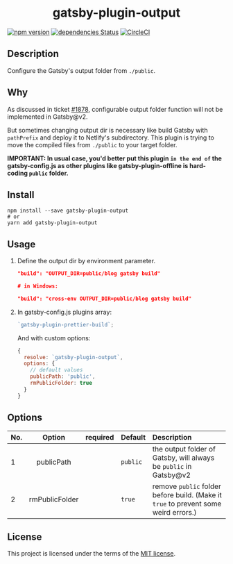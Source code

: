 <h1 align="center">gatsby-plugin-output</h1>

[![npm version](https://badge.fury.io/js/gatsby-plugin-output.svg)](https://badge.fury.io/js/gatsby-plugin-output)
[![dependencies Status](https://david-dm.org/thundermiracle/gatsby-plugin-output/status.svg)](https://david-dm.org/thundermiracle/gatsby-plugin-output)
[![CircleCI](https://img.shields.io/circleci/build/github/thundermiracle/gatsby-plugin-output/master)](https://circleci.com/gh/thundermiracle/gatsby-plugin-output)

## Description

Configure the Gatsby's output folder from `./public`.

## Why

As discussed in ticket [#1878](https://github.com/gatsbyjs/gatsby/issues/1878), configurable output folder function will not be implemented in Gatsby@v2.

But sometimes changing output dir is necessary like build Gatsby with `pathPrefix` and deploy it to Netlify's subdirectory. This plugin is trying to move the compiled files from `./public` to your target folder.

**IMPORTANT: In usual case, you'd better put this plugin `in the end of` the gatsby-config.js as other plugins like gatsby-plugin-offline is hard-coding `public` folder.**

## Install

```shell
npm install --save gatsby-plugin-output
# or
yarn add gatsby-plugin-output
```

## Usage

1. Define the output dir by environment parameter.

   ```json
   "build": "OUTPUT_DIR=public/blog gatsby build"

   # in Windows:

   "build": "cross-env OUTPUT_DIR=public/blog gatsby build"
   ```

2. In gatsby-config.js plugins array:

   ```js
   `gatsby-plugin-prettier-build`;
   ```

   And with custom options:

   ```js
   {
     resolve: `gatsby-plugin-output`,
     options: {
       // default values
       publicPath: 'public',
       rmPublicFolder: true
     }
   }
   ```

## Options

| No. |     Option     | required | Default  | Description                                                                         |
| :-- | :------------: | :------: | :------- | :---------------------------------------------------------------------------------- |
| 1   |   publicPath   |          | `public` | the output folder of Gatsby, will always be `public` in Gatsby@v2                   |
| 2   | rmPublicFolder |          | `true`   | remove `public` folder before build. (Make it `true` to prevent some weird errors.) |

## License

This project is licensed under the terms of the [MIT license](/LICENSE).
